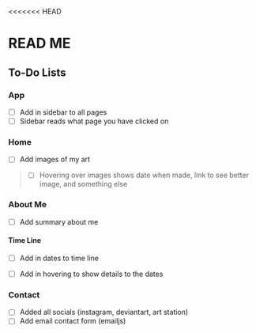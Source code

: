<<<<<<< HEAD
# READ ME

## To-Do Lists

### App
- [ ] Add in sidebar to all pages
- [ ] Sidebar reads what page you have clicked on

### Home
- [ ] Add images of my art
> - [ ] Hovering over images shows date when made, link to see better image, and something else


### About Me
- [ ] Add summary about me

#### Time Line
- [ ] Add in dates to time line
- [ ] Add in hovering to show details to the dates


### Contact
- [ ] Added all socials (instagram, deviantart, art station)
- [ ] Add email contact form (emailjs)
